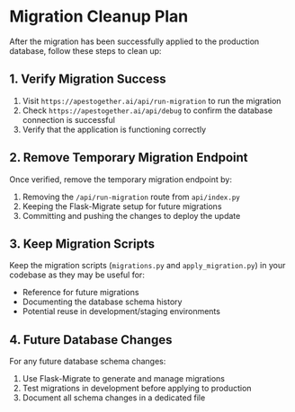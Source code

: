 # Migration Cleanup Plan

After the migration has been successfully applied to the production database, follow these steps to clean up:

## 1. Verify Migration Success

1. Visit `https://apestogether.ai/api/run-migration` to run the migration
2. Check `https://apestogether.ai/api/debug` to confirm the database connection is successful
3. Verify that the application is functioning correctly

## 2. Remove Temporary Migration Endpoint

Once verified, remove the temporary migration endpoint by:

1. Removing the `/api/run-migration` route from `api/index.py`
2. Keeping the Flask-Migrate setup for future migrations
3. Committing and pushing the changes to deploy the update

## 3. Keep Migration Scripts

Keep the migration scripts (`migrations.py` and `apply_migration.py`) in your codebase as they may be useful for:
- Reference for future migrations
- Documenting the database schema history
- Potential reuse in development/staging environments

## 4. Future Database Changes

For any future database schema changes:
1. Use Flask-Migrate to generate and manage migrations
2. Test migrations in development before applying to production
3. Document all schema changes in a dedicated file
